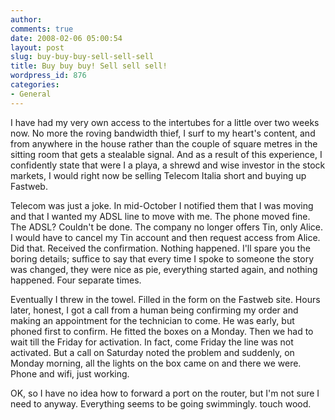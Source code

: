```yaml
---
author:
comments: true
date: 2008-02-06 05:00:54
layout: post
slug: buy-buy-buy-sell-sell-sell
title: Buy buy buy! Sell sell sell!
wordpress_id: 876
categories:
- General
---
```


I have had my very own access to the intertubes for a little over two weeks now. No more the roving bandwidth thief, I surf to my heart's content, and from anywhere in the house rather than the couple of square metres in the sitting room that gets a stealable signal. And as a result of this experience, I confidently state that were I a playa, a shrewd and wise investor in the stock markets, I would right now be selling Telecom Italia short and buying up Fastweb.

Telecom was just a joke. In mid-October I notified them that I was moving and that I wanted my ADSL line to move with me. The phone moved fine. The ADSL? Couldn't be done. The company no longer offers Tin, only Alice. I would have to cancel my Tin account and then request access from Alice. Did that. Received the confirmation. Nothing happened. I'll spare you the boring details; suffice to say that every time I spoke to someone the story was changed, they were nice as pie, everything started again, and nothing happened. Four separate times.

Eventually I threw in the towel. Filled in the form on the Fastweb site. Hours later, honest, I got a call from a human being confirming my order and making an appointment for the technician to come. He was early, but phoned first to confirm. He fitted the boxes on a Monday. Then we had to wait till the Friday for activation. In fact, come Friday the line was not activated. But a call on Saturday noted the problem and suddenly, on Monday morning, all the lights on the box came on and there we were. Phone and wifi, just working.

OK, so I have no idea how to forward a port on the router, but I'm not sure I need to anyway. Everything seems to be going swimmingly. touch wood.

